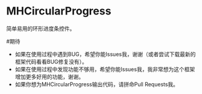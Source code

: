 # MHCircularProgress
简单易用的环形进度条控件。

#期待
- 如果在使用过程中遇到BUG，希望你能Issues我，谢谢（或者尝试下载最新的框架代码看看BUG修复没有）。
- 如果在使用过程中发现功能不够用，希望你能Issues我，我非常想为这个框架增加更多好用的功能，谢谢。
- 如果你想为MHCircularProgress输出代码，请拼命Pull Requests我。


